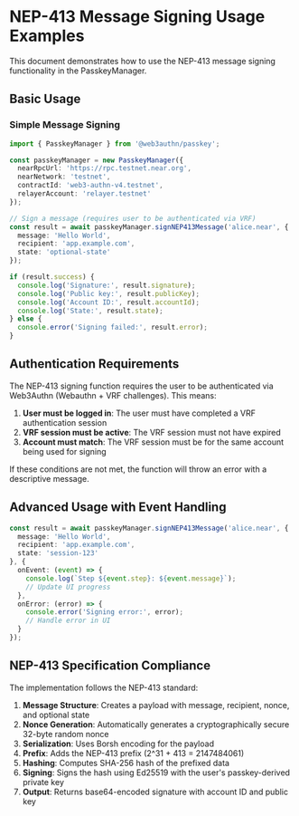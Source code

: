 # NEP-413 Message Signing Usage Examples

This document demonstrates how to use the NEP-413 message signing functionality in the PasskeyManager.

## Basic Usage

### Simple Message Signing

```typescript
import { PasskeyManager } from '@web3authn/passkey';

const passkeyManager = new PasskeyManager({
  nearRpcUrl: 'https://rpc.testnet.near.org',
  nearNetwork: 'testnet',
  contractId: 'web3-authn-v4.testnet',
  relayerAccount: 'relayer.testnet'
});

// Sign a message (requires user to be authenticated via VRF)
const result = await passkeyManager.signNEP413Message('alice.near', {
  message: 'Hello World',
  recipient: 'app.example.com',
  state: 'optional-state'
});

if (result.success) {
  console.log('Signature:', result.signature);
  console.log('Public key:', result.publicKey);
  console.log('Account ID:', result.accountId);
  console.log('State:', result.state);
} else {
  console.error('Signing failed:', result.error);
}
```

## Authentication Requirements

The NEP-413 signing function requires the user to be authenticated via Web3Authn (Webauthn + VRF challenges). This means:
1. **User must be logged in**: The user must have completed a VRF authentication session
2. **VRF session must be active**: The VRF session must not have expired
3. **Account must match**: The VRF session must be for the same account being used for signing

If these conditions are not met, the function will throw an error with a descriptive message.

## Advanced Usage with Event Handling

```typescript
const result = await passkeyManager.signNEP413Message('alice.near', {
  message: 'Hello World',
  recipient: 'app.example.com',
  state: 'session-123'
}, {
  onEvent: (event) => {
    console.log(`Step ${event.step}: ${event.message}`);
    // Update UI progress
  },
  onError: (error) => {
    console.error('Signing error:', error);
    // Handle error in UI
  }
});
```

## NEP-413 Specification Compliance

The implementation follows the NEP-413 standard:

1. **Message Structure**: Creates a payload with message, recipient, nonce, and optional state
2. **Nonce Generation**: Automatically generates a cryptographically secure 32-byte random nonce
3. **Serialization**: Uses Borsh encoding for the payload
4. **Prefix**: Adds the NEP-413 prefix (2^31 + 413 = 2147484061)
5. **Hashing**: Computes SHA-256 hash of the prefixed data
6. **Signing**: Signs the hash using Ed25519 with the user's passkey-derived private key
7. **Output**: Returns base64-encoded signature with account ID and public key

